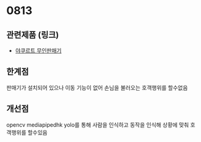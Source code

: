 0813
========
## 관련제품 (링크)
- [야쿠르트 무인판매기](https://www.youtube.com/watch?v=1PDjIo9LsTE)

 ## 한계점
 판매기가 설치되어 있으나 이동 기능이 없어 손님을 불러오는 호객행위를 할수없음

 ## 개선점
opencv mediapipedhk yolo를 통해 사람을 인식하고 동작을 인식해 상황에 맞춰 호객행위를 할수있음